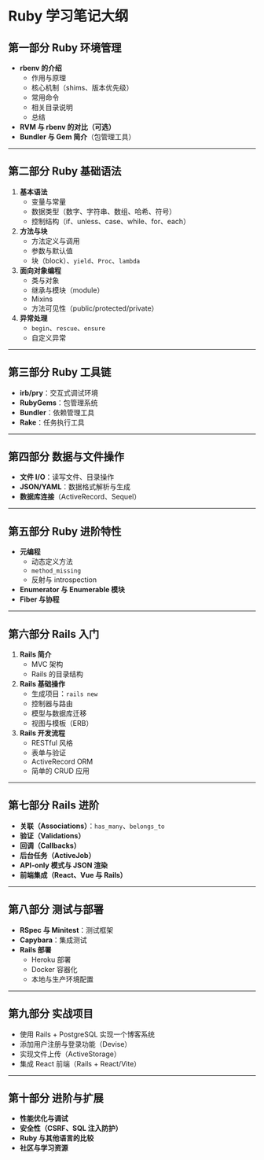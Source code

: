 # Ruby 学习笔记大纲

## 第一部分 Ruby 环境管理

- **rbenv 的介绍**
  - 作用与原理
  - 核心机制（shims、版本优先级）
  - 常用命令
  - 相关目录说明
  - 总结
- **RVM 与 rbenv 的对比（可选）**
- **Bundler 与 Gem 简介**（包管理工具）

------

## 第二部分 Ruby 基础语法

1. **基本语法**
   - 变量与常量
   - 数据类型（数字、字符串、数组、哈希、符号）
   - 控制结构（if、unless、case、while、for、each）
2. **方法与块**
   - 方法定义与调用
   - 参数与默认值
   - 块（block）、`yield`、`Proc`、`lambda`
3. **面向对象编程**
   - 类与对象
   - 继承与模块（module）
   - Mixins
   - 方法可见性（public/protected/private）
4. **异常处理**
   - `begin`、`rescue`、`ensure`
   - 自定义异常

------

## 第三部分 Ruby 工具链

- **irb/pry**：交互式调试环境
- **RubyGems**：包管理系统
- **Bundler**：依赖管理工具
- **Rake**：任务执行工具

------

## 第四部分 数据与文件操作

- **文件 I/O**：读写文件、目录操作
- **JSON/YAML**：数据格式解析与生成
- **数据库连接**（ActiveRecord、Sequel）

------

## 第五部分 Ruby 进阶特性

- **元编程**
  - 动态定义方法
  - `method_missing`
  - 反射与 introspection
- **Enumerator 与 Enumerable 模块**
- **Fiber 与协程**

------

## 第六部分 Rails 入门

1. **Rails 简介**
   - MVC 架构
   - Rails 的目录结构
2. **Rails 基础操作**
   - 生成项目：`rails new`
   - 控制器与路由
   - 模型与数据库迁移
   - 视图与模板（ERB）
3. **Rails 开发流程**
   - RESTful 风格
   - 表单与验证
   - ActiveRecord ORM
   - 简单的 CRUD 应用

------

## 第七部分 Rails 进阶

- **关联（Associations）**：`has_many`、`belongs_to`
- **验证（Validations）**
- **回调（Callbacks）**
- **后台任务（ActiveJob）**
- **API-only 模式与 JSON 渲染**
- **前端集成（React、Vue 与 Rails）**

------

## 第八部分 测试与部署

- **RSpec 与 Minitest**：测试框架
- **Capybara**：集成测试
- **Rails 部署**
  - Heroku 部署
  - Docker 容器化
  - 本地与生产环境配置

------

## 第九部分 实战项目

- 使用 Rails + PostgreSQL 实现一个博客系统
- 添加用户注册与登录功能（Devise）
- 实现文件上传（ActiveStorage）
- 集成 React 前端（Rails + React/Vite）

------

## 第十部分 进阶与扩展

- **性能优化与调试**
- **安全性（CSRF、SQL 注入防护）**
- **Ruby 与其他语言的比较**
- **社区与学习资源**


